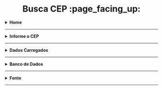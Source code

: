 <h1 align="center">Busca CEP :page_facing_up:</h1>

<details>
  <summary><strong>Home</strong></summary>
<br />
<p align="center">
  <a href="#">
    <img 
         src="https://github.com/lucasrmagalhaes/buscaCEP-php/blob/main/laravel/resources/img/3.jpg" 
         alt="Tela Inicial" 
    />
  </a>
  <br />
  <i>Lista os endereços cadastrados e no botão "Adicionar CEP" manda para a tela de informar o CEP.</i>
</p>
</details>

<hr />

<details>
  <summary><strong>Informe o CEP</strong></summary>
<br />

<p align="center">
  <a href="#">
    <img 
         src="https://github.com/lucasrmagalhaes/buscaCEP-php/blob/main/laravel/resources/img/1.jpg" 
         alt="CEP" 
    />
  </a>
  <br />
  <i>Necessário informar o CEP.</i>
</p>
</details>

<hr />

<details>
  <summary><strong>Dados Carregados</strong></summary>
<br />
<p align="center">
  <a href="#">
    <img 
         src="https://github.com/lucasrmagalhaes/buscaCEP-php/blob/main/laravel/resources/img/2.jpg" 
         alt="Adicionar CEP" 
    />
  </a>
  <br />
  <i>Após informar o CEP na tela anterior, é carregado os dados automaticamente.</i>
</p>
</details>

<hr />

<details>
  <summary><strong>Banco de Dados</strong></summary>
<br />
<p align="center">
  <a href="#">
    <img 
         src="https://github.com/lucasrmagalhaes/buscaCEP-php/blob/main/laravel/resources/img/4.jpg" 
         alt="Adicionar CEP" 
    />
  </a>
  <br />
  <i>Listando os dados recebidos da aplicação.</i>
</p>
</details>

<hr />

<details>
  <summary><strong>Fonte</strong></summary>
  
  <br />
  
  <br />
  
  <p align="left">
    Plataforma: <a href="https://web.digitalinnovation.one/home">Digital Innovation One</a> <br /> 
    Desafio: <a href="https://web.digitalinnovation.one/lab/construindo-uma-aplicacao-mvc-com-laravel-7-para-consulta-de-cep/learning/a78f9b42-6a4e-44e1-8379-71719a3812f2">Construindo uma aplicação MVC com Laravel 7 para consulta de CEP.</a>
  </p>
  
</details>

<hr />
